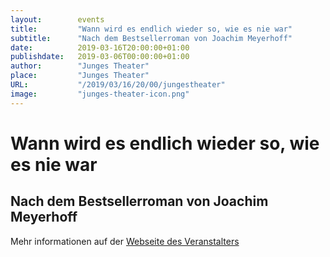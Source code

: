 ```yaml
---
layout:        events
title:         "Wann wird es endlich wieder so, wie es nie war"
subtitle:      "Nach dem Bestsellerroman von Joachim Meyerhoff"
date:          2019-03-16T20:00:00+01:00
publishdate:   2019-03-06T00:00:00+01:00
author:        "Junges Theater"
place:         "Junges Theater"
URL:           "/2019/03/16/20/00/jungestheater"
image:         "junges-theater-icon.png"
---
```


Wann wird es endlich wieder so, wie es nie war
===========

Nach dem Bestsellerroman von Joachim Meyerhoff
-----------



Mehr informationen auf der [Webseite des Veranstalters](http://www.junges-theater.de/content/index.php?id=681)

